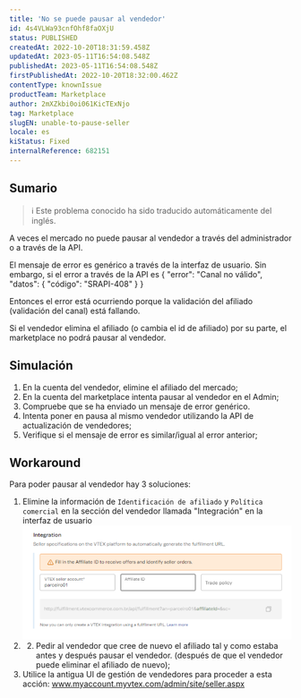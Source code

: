 ```yaml
---
title: 'No se puede pausar al vendedor'
id: 4s4VLWa93cnfOhf8faOXjU
status: PUBLISHED
createdAt: 2022-10-20T18:31:59.458Z
updatedAt: 2023-05-11T16:54:08.548Z
publishedAt: 2023-05-11T16:54:08.548Z
firstPublishedAt: 2022-10-20T18:32:00.462Z
contentType: knownIssue
productTeam: Marketplace
author: 2mXZkbi0oi061KicTExNjo
tag: Marketplace
slugEN: unable-to-pause-seller
locale: es
kiStatus: Fixed
internalReference: 682151
---
```


## Sumario

>ℹ️ Este problema conocido ha sido traducido automáticamente del inglés.


A veces el mercado no puede pausar al vendedor a través del administrador o a través de la API.

El mensaje de error es genérico a través de la interfaz de usuario. Sin embargo, si el error a través de la API es
{
"error": "Canal no válido",
"datos": {
    "código": "SRAPI-408"
}
}

Entonces el error está ocurriendo porque la validación del afiliado (validación del canal) está fallando.

Si el vendedor elimina el afiliado (o cambia el id de afiliado) por su parte, el marketplace no podrá pausar al vendedor.



## Simulación



1. En la cuenta del vendedor, elimine el afiliado del mercado;
2. En la cuenta del marketplace intenta pausar al vendedor en el Admin;
3. Compruebe que se ha enviado un mensaje de error genérico.
4. Intenta poner en pausa al mismo vendedor utilizando la API de actualización de vendedores;
5. Verifique si el mensaje de error es similar/igual al error anterior;



## Workaround


Para poder pausar al vendedor hay 3 soluciones:

1. Elimine la información de `Identificación de afiliado` y `Política comercial` en la sección del vendedor llamada "Integración" en la interfaz de usuario ![](https://raw.githubusercontent.com/vtexdocs/known-issues/refs/heads/main/docs/es/known-issues/Marketplace/no-se-puede-pausar-al-vendedor_1.png)
2. 2. Pedir al vendedor que cree de nuevo el afiliado tal y como estaba antes y después pausar el vendedor. (después de que el vendedor puede eliminar el afiliado de nuevo);
3. Utilice la antigua UI de gestión de vendedores para proceder a esta acción: www.myaccount.myvtex.com/admin/site/seller.aspx

